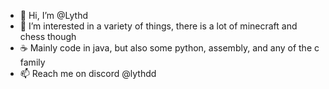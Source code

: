 - 👋 Hi, I’m @Lythd
- 👀 I’m interested in a variety of things, there is a lot of minecraft and chess though
- ☕ Mainly code in java, but also some python, assembly, and any of the c family
- 📫 Reach me on discord @lythdd

